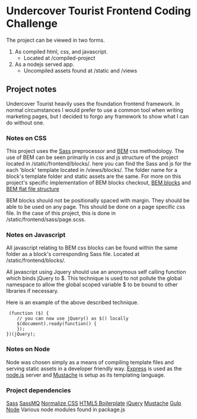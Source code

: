 # Undercover Tourist Frontend Coding Challenge
The project can be viewed in two forms.
  1. As compiled html, css, and javascript.
        - Located at /compiled-project
  2. As a nodejs served app.
        - Uncompiled assets found at /static and /views

## Project notes
Undercover Tourist heavily uses the foundation frontend framework. In normal circumstances I would prefer to use a common tool when writing marketing pages, but I decided to forgo any framework to show what I can do without one.

### Notes on CSS

This project uses the [Sass](http://sass-lang.com/) preprocessor and [BEM](https://en.bem.info/methodology/) css methodology. The use of BEM can be seen primarily in css and js structure of the project located in /static/frontend/blocks/. here you can find the Sass and js for the each 'block' template located in /views/blocks/. The folder name for a block's template folder and static assets are the same. For more on this project's specific implementation of BEM blocks checkout, [BEM blocks](https://en.bem.info/methodology/quick-start/) and [BEM flat file structure](https://en.bem.info/methodology/filestructure/#flat)

BEM blocks should not be positionally spaced with margin. They should be able to be used on any page. This should be done on a page specific css file. In the case of this project, this is done in /static/frontend/sass/page.scss.

### Notes on Javascript

All javascript relating to BEM css blocks can be found within the same folder as a block's corresponding Sass file. Located at /static/frontend/blocks/.

All javascript using Jquery should use an anonymous self calling function which binds jQuery to $. This technique is used to not pollute the global namespace to allow the global scoped variable $ to be bound to other libraries if necessary.

Here is an example of the above described technique.

     (function ($) {
        // you can now use jQuery() as $() locally
        $(document).ready(function() {
        });
    })(jQuery);

### Notes on Node
Node was chosen simply as a means of compiling template files and serving static assets in a developer friendly way. [Express](https://expressjs.com/) is used as the [node.js](https://nodejs.org/en/) server and [Mustache]((https://mustache.github.io/)) is setup as its templating language.

### Project dependencies
[Sass](http://sass-lang.com/)
[SassMQ](https://github.com/sass-mq/sass-mq)
[Normalize CSS](https://necolas.github.io/normalize.css/)
[HTML5 Boilerplate](https://html5boilerplate.com/)
[jQuery](https://jquery.com/)
[Mustache](https://mustache.github.io/)
[Gulp](https://gulpjs.com/)
[Node](https://nodejs.org/en/)
Various node modules found in package.js